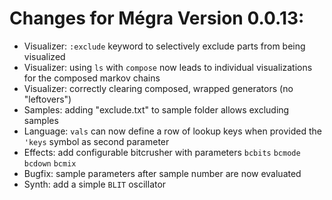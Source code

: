 # Changes for Mégra Version 0.0.13:

* Visualizer: `:exclude` keyword to selectively exclude parts from being visualized
* Visualizer: using `ls` with `compose` now leads to individual visualizations for the composed markov chains
* Visualizer: correctly clearing composed, wrapped generators (no "leftovers")
* Samples: adding "exclude.txt" to sample folder allows excluding samples
* Language: `vals` can now define a row of lookup keys when provided the `'keys` symbol as second parameter
* Effects: add configurable bitcrusher with parameters `bcbits` `bcmode` `bcdown` `bcmix`
* Bugfix: sample parameters after sample number are now evaluated
* Synth: add a simple `BLIT` oscillator
